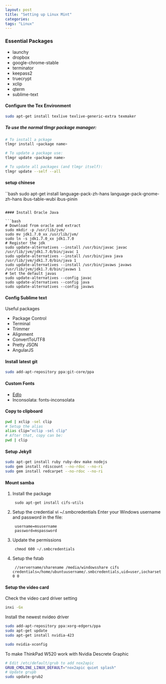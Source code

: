 ```yaml
---
layout: post
title: "Setting up Linux Mint"
categories:
tags: "Linux"
---
```



### Essential Packages
 
* launchy
* dropbox
* google-chrome-stable
* terminator
* keepass2
* truecrypt
* xclip
* qterm
* sublime-text

#### Configure the Tex Environment

```bash
sudo apt-get install texlive texlive-generic-extra texmaker
```

##### To use the normal tlmgr package manager:
    
```bash
# To install a pckage
tlmgr install <package name>

# To update a package use:
tlmgr update <package name>

# To update all packages (and tlmgr itself):
tlmgr update --self --all
```

#### setup chinese

``bash 
sudo apt-get install language-pack-zh-hans language-pack-gnome-zh-hans ibus-table-wubi ibus-pinin
```

#### Install Oracle Java
    
```bash
# Download from oracle and extract
sudo mkdir -p /usr/lib/jvm/
sudo mv jdk1.7.0_xx /usr/lib/jvm/ 
sudo ln -s jdk1.7.0_xx jdk1.7.0
# Register the jdk
sudo update-alternatives --install /usr/bin/javac javac /usr/lib/jvm/jdk1.7.0/bin/javac 1 
sudo update-alternatives --install /usr/bin/java java /usr/lib/jvm/jdk1.7.0/bin/java 1 
sudo update-alternatives --install /usr/bin/javaws javaws /usr/lib/jvm/jdk1.7.0/bin/javaws 1 
# Set the default javas
sudo update-alternatives --config javac
sudo update-alternatives --config java
sudo update-alternatives --config javaws
```

#### Config Sublime text

Useful packages

  * Package Control
  * Terminal
  * Trimmer
  * Alignment
  * ConvertToUTF8
  * Pretty JSON
  * AngularJS

#### Install latest git

```bash
sudo add-apt-repository ppa:git-core/ppa
```

#### Custom Fonts

* [Edlo](http://erichamiter.com/Edlo/)
* Inconsolata: fonts-inconsolata

#### Copy to clipboard

```bash
pwd | xclip -sel clip
# Setup the alias
alias clip="xclip -sel clip"
# After that, copy can be:
pwd | clip

```

#### Setup Jekyll

``` bash
sudo apt-get install ruby ruby-dev make nodejs
sudo gem install rdiscount --no-rdoc --no-ri
sudo gem install redcarpet --no-rdoc --no-ri
```

#### Mount samba

1. Install the package

		sudo apt-get install cifs-utils

2. Setup the credential vi ~/.smbcredentials Enter your Windows username and password in the file:

		username=msusername
		password=mspassword

3. Update the permissions

		chmod 600 ~/.smbcredentials

4. Setup the fstab

		//servername/sharename /media/windowsshare cifs credentials=/home/ubuntuusername/.smbcredentials,uid=user,iocharset=utf8,sec=ntlm 0 0

#### Setup the video card
Check the video card driver setting

```bash
inxi -Gx
```

Install the newest nvideo driver

```bash
sudo add-apt-repository ppa:xorg-edgers/ppa
sudo apt-get update
sudo apt-get install nvidia-423

sudo nvidia-xconfig
```

To make ThinkPad W520 work with Nvidia Descrete Graphic

```bash
# Edit /etc/default/grub to add nox2apic
GRUB_CMDLINE_LINUX_DEFAULT="nox2apic quiet splash"
# Update grupb
sudo update-grub2
```
